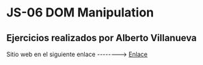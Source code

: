 # JS-06 DOM Manipulation

## Ejercicios realizados por Alberto Villanueva 

Sitio web en el siguiente enlace --------> [Enlace](https://villanuevaaqui.github.io/JS-07---Fetch-REST-API/)
